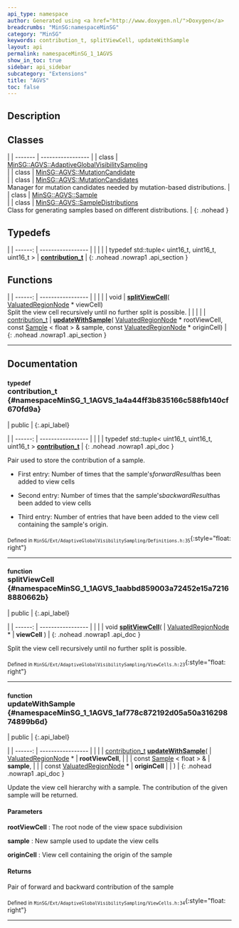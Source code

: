 ```yaml
---
api_type: namespace
author: Generated using <a href="http://www.doxygen.nl/">Doxygen</a>
breadcrumbs: "MinSG:namespaceMinSG"
category: "MinSG"
keywords: contribution_t, splitViewCell, updateWithSample
layout: api
permalink: namespaceMinSG_1_1AGVS
show_in_toc: true
sidebar: api_sidebar
subcategory: "Extensions"
title: "AGVS"
toc: false
---
```


## Description





## Classes

|
| ------- | ----------------- |
| class | [MinSG::AGVS::AdaptiveGlobalVisibilitySampling](classMinSG_1_1AGVS_1_1AdaptiveGlobalVisibilitySampling) <br/>  |
| class | [MinSG::AGVS::MutationCandidate](classMinSG_1_1AGVS_1_1MutationCandidate) <br/>  |
| class | [MinSG::AGVS::MutationCandidates](classMinSG_1_1AGVS_1_1MutationCandidates) <br/> Manager for mutation candidates needed by mutation-based distributions. |
| class | [MinSG::AGVS::Sample](classMinSG_1_1AGVS_1_1Sample) <br/>  |
| class | [MinSG::AGVS::SampleDistributions](classMinSG_1_1AGVS_1_1SampleDistributions) <br/> Class for generating samples based on different distributions. |
{: .nohead }


## Typedefs

|
| ------: | ----------------- |
|  | |
| typedef std::tuple< uint16_t, uint16_t, uint16_t > | **[contribution_t](#namespaceMinSG_1_1AGVS_1a4a44ff3b835166c588fb140cf670fd9a)**  |
{: .nohead .nowrap1 .api_section }


## Functions

|
| ------: | ----------------- |
|  | |
| void | **[splitViewCell](#namespaceMinSG_1_1AGVS_1aabbd859003a72452e15a72168880662b)**( [ValuatedRegionNode](classMinSG_1_1ValuatedRegionNode) * viewCell) <br/> Split the view cell recursively until no further split is possible. |
|  | |
| [contribution_t](namespaceMinSG_1_1AGVS#namespaceMinSG_1_1AGVS_1a4a44ff3b835166c588fb140cf670fd9a) | **[updateWithSample](#namespaceMinSG_1_1AGVS_1af778c872192d05a50a31629874899b6d)**( [ValuatedRegionNode](classMinSG_1_1ValuatedRegionNode) * rootViewCell, const [Sample](classMinSG_1_1AGVS_1_1Sample) < float > & sample, const [ValuatedRegionNode](classMinSG_1_1ValuatedRegionNode) * originCell) |
{: .nohead .nowrap1 .api_section }


-------------------------------------------------------------------

## Documentation

### <small>typedef</small><br/> contribution_t {#namespaceMinSG_1_1AGVS_1a4a44ff3b835166c588fb140cf670fd9a}

| public |
{:.api_label}

|
| ------: | ----------------- |
|  |
| typedef std::tuple< uint16_t, uint16_t, uint16_t > **[contribution_t](#namespaceMinSG_1_1AGVS_1a4a44ff3b835166c588fb140cf670fd9a)**  |
{: .nohead .nowrap1 .api_doc }



Pair used to store the contribution of a sample.

* First entry: Number of times that the sample's*forwardResult*has been added to view cells


* Second entry: Number of times that the sample's*backwardResult*has been added to view cells


* Third entry: Number of entries that have been added to the view cell containing the sample's origin.







<sub>Defined in `MinSG/Ext/AdaptiveGlobalVisibilitySampling/Definitions.h:35`</sub>{:style="float: right"}

-------------------------------------------------------------------

### <small>function</small><br/> splitViewCell {#namespaceMinSG_1_1AGVS_1aabbd859003a72452e15a72168880662b}

| public |
{:.api_label}

|
| ------: | ----------------- |
|  |
| void **[splitViewCell](#namespaceMinSG_1_1AGVS_1aabbd859003a72452e15a72168880662b)**( |  [ValuatedRegionNode](classMinSG_1_1ValuatedRegionNode) * | **viewCell** ) |
{: .nohead .nowrap1 .api_doc }

Split the view cell recursively until no further split is possible.





<sub>Defined in `MinSG/Ext/AdaptiveGlobalVisibilitySampling/ViewCells.h:23`</sub>{:style="float: right"}

-------------------------------------------------------------------

### <small>function</small><br/> updateWithSample {#namespaceMinSG_1_1AGVS_1af778c872192d05a50a31629874899b6d}

| public |
{:.api_label}

|
| ------: | ----------------- |
|  |
| [contribution_t](namespaceMinSG_1_1AGVS#namespaceMinSG_1_1AGVS_1a4a44ff3b835166c588fb140cf670fd9a) **[updateWithSample](#namespaceMinSG_1_1AGVS_1af778c872192d05a50a31629874899b6d)**( |  [ValuatedRegionNode](classMinSG_1_1ValuatedRegionNode) * | **rootViewCell**, |
| | const [Sample](classMinSG_1_1AGVS_1_1Sample) < float > & | **sample**, |
| | const [ValuatedRegionNode](classMinSG_1_1ValuatedRegionNode) * | **originCell** |
|   ) |
{: .nohead .nowrap1 .api_doc }



Update the view cell hierarchy with a sample. The contribution of the given sample will be returned.


#### Parameters
**rootViewCell**
:  The root node of the view space subdivision



**sample**
:  New sample used to update the view cells



**originCell**
:  View cell containing the origin of the sample




#### Returns
Pair of forward and backward contribution of the sample





<sub>Defined in `MinSG/Ext/AdaptiveGlobalVisibilitySampling/ViewCells.h:34`</sub>{:style="float: right"}

-------------------------------------------------------------------

